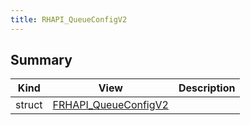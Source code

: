 ```yaml
---
title: RHAPI_QueueConfigV2
---
```


## Summary
| Kind | View | Description |
|------|------|-------------|
|struct|[FRHAPI_QueueConfigV2](/unreal-plugins/all/structfrhapi__queueconfigv2/#structFRHAPI__QueueConfigV2)||

